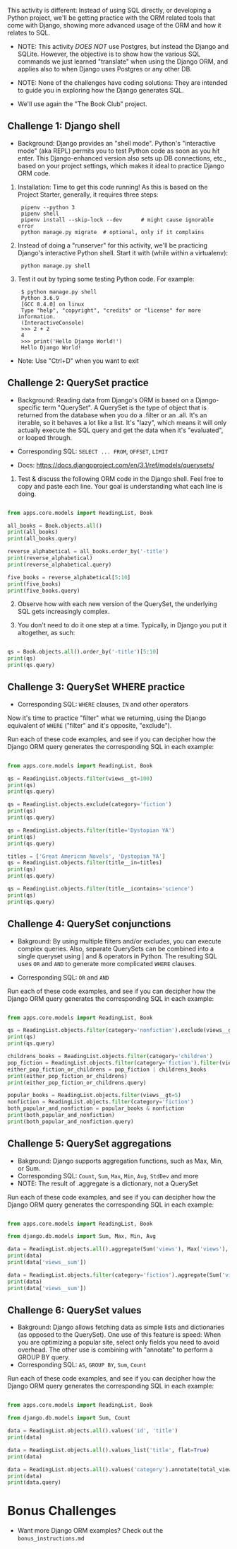 This activity is different: Instead of using SQL directly, or developing a
Python project, we'll be getting practice with the ORM related tools that come
with Django, showing more advanced usage of the ORM and how it relates to SQL.

- NOTE: This activity *DOES NOT* use Postgres, but instead the Django and
  SQLite. However, the objective is to show how the various SQL commands we
  just learned "translate" when using the Django ORM, and applies also to when
  Django uses Postgres or any other DB.

- NOTE: None of the challenges have coding solutions: They are intended to
  guide you in exploring how the Django generates SQL.

- We'll use again the "The Book Club" project.



Challenge 1: Django shell
--------------------------------------

- Background: Django provides an "shell mode".  Python's "interactive mode"
  (aka REPL) permits you to test Python code as soon as you hit enter.  This
  Django-enhanced version also sets up DB connections, etc., based on your
  project settings, which makes it ideal to practice Django ORM code.


1. Installation: Time to get this code running! As this is based on the Project
Starter, generally, it requires three steps:

        pipenv --python 3
        pipenv shell
        pipenv install --skip-lock --dev      # might cause ignorable error
        python manage.py migrate  # optional, only if it complains


2. Instead of doing a "runserver" for this activity, we'll be practicing Django's
interactive Python shell. Start it with (while within a virtualenv):

        python manage.py shell

3. Test it out by typing some testing Python code. For example:


        $ python manage.py shell
        Python 3.6.9
        [GCC 8.4.0] on linux
        Type "help", "copyright", "credits" or "license" for more information.
        (InteractiveConsole)
        >>> 2 + 2
        4
        >>> print('Hello Django World!')
        Hello Django World!



- Note: Use "Ctrl+D" when you want to exit





Challenge 2: QuerySet practice
--------------------------------------

- Background: Reading data from Django's ORM is based on a Django-specific term
  "QuerySet". A QuerySet is the type of object that is returned from the
  database when you do a .filter or an .all. It's an iterable, so it behaves a
  lot like a list. It's "lazy", which  means it will only actually execute the
  SQL query and get the data when it's "evaluated", or looped through.

- Corresponding SQL: `SELECT ... FROM`, `OFFSET`, `LIMIT`

- Docs: <https://docs.djangoproject.com/en/3.1/ref/models/querysets/>

1. Test & discuss the following ORM code in the Django shell. Feel free to copy
and paste each line. Your goal is understanding what each line is doing.


```python

from apps.core.models import ReadingList, Book

all_books = Book.objects.all()
print(all_books)
print(all_books.query)

reverse_alphabetical = all_books.order_by('-title')
print(reverse_alphabetical)
print(reverse_alphabetical.query)

five_books = reverse_alphabetical[5:10]
print(five_books)
print(five_books.query)

```

2. Observe how with each new version of the QuerySet, the underlying SQL gets
increasingly complex.

3. You don't need to do it one step at a time. Typically, in Django you put it
altogether, as such:


```python

qs = Book.objects.all().order_by('-title')[5:10]
print(qs)
print(qs.query)

```




Challenge 3: QuerySet WHERE practice
--------------------------------------

- Corresponding SQL: `WHERE` clauses, `IN` and other operators

Now it's time to practice "filter" what we returning, using the Django
equivalent of `WHERE` ("filter" and it's opposite, "exclude").

Run each of these code examples, and see if you can decipher how the Django ORM
query generates the corresponding SQL in each example:


```python

from apps.core.models import ReadingList, Book

qs = ReadingList.objects.filter(views__gt=100)
print(qs)
print(qs.query)

qs = ReadingList.objects.exclude(category='fiction')
print(qs)
print(qs.query)

qs = ReadingList.objects.filter(title='Dystopian YA')
print(qs)
print(qs.query)

titles = ['Great American Novels', 'Dystopian YA']
qs = ReadingList.objects.filter(title__in=titles)
print(qs)
print(qs.query)

qs = ReadingList.objects.filter(title__icontains='science')
print(qs)
print(qs.query)

```




Challenge 4: QuerySet conjunctions
--------------------------------------

- Bakground: By using multiple filters and/or excludes, you can execute complex
  queries. Also, separate QuerySets can be combined into a single queryset
  using | and & operators in Python. The resulting SQL uses `OR` and `AND` to
  generate more complicated `WHERE` clauses.

- Corresponding SQL: `OR` and `AND`

Run each of these code examples, and see if you can decipher how the Django ORM
query generates the corresponding SQL in each example:


```python

from apps.core.models import ReadingList, Book

qs = ReadingList.objects.filter(category='nonfiction').exclude(views__gt=5)
print(qs)
print(qs.query)

childrens_books = ReadingList.objects.filter(category='children')
pop_fiction = ReadingList.objects.filter(category='fiction').filter(views__gt=5)
either_pop_fiction_or_childrens = pop_fiction | childrens_books
print(either_pop_fiction_or_childrens)
print(either_pop_fiction_or_childrens.query)

popular_books = ReadingList.objects.filter(views__gt=5)
nonfiction = ReadingList.objects.filter(category='fiction')
both_popular_and_nonfiction = popular_books & nonfiction
print(both_popular_and_nonfiction)
print(both_popular_and_nonfiction.query)

```



Challenge 5: QuerySet aggregations
--------------------------------------

- Bakground: Django supports aggregation functions, such as Max, Min, or Sum.
- Corresponding SQL: `Count`, `Sum`, `Max`, `Min`, `Avg`, `StdDev` and more
- NOTE: The result of .aggregate is a dictionary, not a QuerySet

Run each of these code examples, and see if you can decipher how the Django ORM
query generates the corresponding SQL in each example:

```python

from apps.core.models import ReadingList, Book

from django.db.models import Sum, Max, Min, Avg

data = ReadingList.objects.all().aggregate(Sum('views'), Max('views'), Min('views'), Avg('views'))
print(data)
print(data['views__sum'])

data = ReadingList.objects.filter(category='fiction').aggregate(Sum('views'), Max('views'), Min('views'), Avg('views'))
print(data)
print(data['views__sum'])
```





Challenge 6: QuerySet values
--------------------------------------

- Bakground: Django allows fetching data as simple lists and dictionaries (as
  opposed to the QuerySet). One use of this feature is speed: When you are
  optimizing a popular site, select only fields you need to avoid overhead. The
  other use is combining with "annotate" to perform a GROUP BY query.
- Corresponding SQL: `AS`, `GROUP BY`, `Sum`, `Count`

Run each of these code examples, and see if you can decipher how the Django ORM
query generates the corresponding SQL in each example:

```python

from apps.core.models import ReadingList, Book

from django.db.models import Sum, Count

data = ReadingList.objects.all().values('id', 'title')
print(data)

data = ReadingList.objects.all().values_list('title', flat=True)
print(data)

data = ReadingList.objects.all().values('category').annotate(total_views=Sum('views'), number=Count('id'))
print(data)
print(data.query)

```




# Bonus Challenges

- Want more Django ORM examples? Check out the `bonus_instructions.md`
